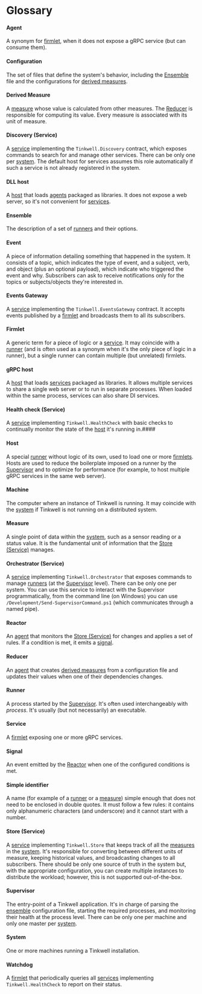 # Glossary

#### Agent
A synonym for [firmlet](#firmlet), when it does not expose a gRPC service (but can consume them).

#### Configuration
The set of files that define the system's behavior, including the [Ensemble](#ensemble) file and the configurations for [derived measures](#derived-measure).

#### Derived Measure
A [measure](#measure) whose value is calculated from other measures. The [Reducer](#reducer) is responsible for computing its value. Every measure is associated with its unit of measure.

#### Discovery (Service)
A [service](#service) implementing the `Tinkwell.Discovery` contract, which exposes commands to search for and manage other services. There can be only one per [system](#system). The default host for services assumes this role automatically if such a service is not already registered in the system.

#### DLL host
A [host](#host) that loads [agents](#agent) packaged as libraries. It does not expose a web server, so it's not convenient for [services](#service).

#### Ensemble
The description of a set of [runners](#runner) and their options.

#### Event
A piece of information detailing something that happened in the system. It consists of a topic, which indicates the type of event, and a subject, verb, and object (plus an optional payload), which indicate who triggered the event and why. Subscribers can ask to receive notifications only for the topics or subjects/objects they're interested in.

#### Events Gateway
A [service](#service) implementing the `Tinkwell.EventsGateway` contract. It accepts events published by a [firmlet](#firmlet) and broadcasts them to all its subscribers.

#### Firmlet
A generic term for a piece of logic or a [service](#service). It may coincide with a [runner](#runner) (and is often used as a synonym when it's the only piece of logic in a runner), but a single runner can contain multiple (but unrelated) firmlets.

#### gRPC host
A [host](#host) that loads [services](#service) packaged as libraries. It allows multiple services to share a single web server or to run in separate processes. When loaded within the same process, services can also share DI services.

#### Health check (Service)
A [service](#service) implementing `Tinkwell.HealthCheck` with basic checks to continually monitor the state of the [host](#host) it's running in.####

#### Host
A special [runner](#runner) without logic of its own, used to load one or more [firmlets](#firmlet). Hosts are used to reduce the boilerplate imposed on a runner by the [Supervisor](#supervisor) and to optimize for performance (for example, to host multiple gRPC services in the same web server).

#### Machine
The computer where an instance of Tinkwell is running. It may coincide with the [system](#system) if Tinkwell is not running on a distributed system.

#### Measure
A single point of data within the [system](#system), such as a sensor reading or a status value. It is the fundamental unit of information that the [Store (Service)](#store-service) manages.

#### Orchestrator (Service)
A [service](#service) implementing `Tinkwell.Orchestrator` that exposes commands to manage [runners](#runner) (at the [Supervisor](#supervisor) level). There can be only one per system. You can use this service to interact with the Supervisor programmatically, from the command line (on Windows) you can use `/Development/Send-SupervisorCommand.ps1` (which communicates through a named pipe). 

#### Reactor
An [agent](#agent) that monitors the [Store (Service)](#store-service) for changes and applies a set of rules. If a condition is met, it emits a [signal](#signal).

#### Reducer
An [agent](#agent) that creates [derived measures](#derived-measure) from a configuration file and updates their values when one of their dependencies changes.

#### Runner
A process started by the [Supervisor](#supervisor). It's often used interchangeably with _process_. It's usually (but not necessarily) an executable.

#### Service
A [firmlet](#firmlet) exposing one or more gRPC services.

#### Signal
An event emitted by the [Reactor](#reactor) when one of the configured conditions is met.

#### Simple identifier
A name (for example of a [runner](#runner) or a [measure](#measure)) simple enough that does not need to be enclosed in double quotes. It must follow a few rules: it contains only alphanumeric characters (and underscore) and it cannot start with a number.

#### Store (Service)
A [service](#service) implementing `Tinkwell.Store` that keeps track of all the [measures](#measure) in the [system](#system). It's responsible for converting between different units of measure, keeping historical values, and broadcasting changes to all subscribers. There should be only one source of truth in the system but, with the appropriate configuration, you can create multiple instances to distribute the workload; however, this is not supported out-of-the-box.

#### Supervisor
The entry-point of a Tinkwell application. It's in charge of parsing the [ensemble](#ensemble) configuration file, starting the required processes, and monitoring their health at the process level. There can be only one per machine and only one master per [system](#system).

#### System
One or more machines running a Tinkwell installation.

#### Watchdog
A [firmlet](#firmlet) that periodically queries all [services](#service) implementing `Tinkwell.HealthCheck` to report on their status.